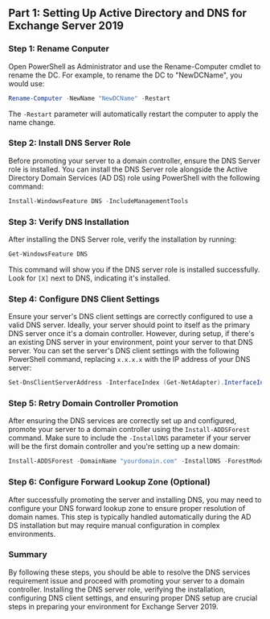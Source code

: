 ## Part 1: Setting Up Active Directory and DNS for Exchange Server 2019

### Step 1: Rename Conputer
Open PowerShell as Administrator and use the Rename-Computer cmdlet to rename the DC. For example, to rename the DC to "NewDCName", you would use:
```powershell
Rename-Computer -NewName "NewDCName" -Restart
```
The `-Restart` parameter will automatically restart the computer to apply the name change.

### Step 2: Install DNS Server Role

Before promoting your server to a domain controller, ensure the DNS Server role is installed. You can install the DNS Server role alongside the Active Directory Domain Services (AD DS) role using PowerShell with the following command:

```powershell
Install-WindowsFeature DNS -IncludeManagementTools
```

### Step 3: Verify DNS Installation

After installing the DNS Server role, verify the installation by running:

```powershell
Get-WindowsFeature DNS
```

This command will show you if the DNS server role is installed successfully. Look for `[X]` next to DNS, indicating it's installed.

### Step 4: Configure DNS Client Settings

Ensure your server's DNS client settings are correctly configured to use a valid DNS server. Ideally, your server should point to itself as the primary DNS server once it's a domain controller. However, during setup, if there's an existing DNS server in your environment, point your server to that DNS server. You can set the server's DNS client settings with the following PowerShell command, replacing `x.x.x.x` with the IP address of your DNS server:

```powershell
Set-DnsClientServerAddress -InterfaceIndex (Get-NetAdapter).InterfaceIndex -ServerAddresses ("x.x.x.x")
```

### Step 5: Retry Domain Controller Promotion

After ensuring the DNS services are correctly set up and configured, promote your server to a domain controller using the `Install-ADDSForest` command. Make sure to include the `-InstallDNS` parameter if your server will be the first domain controller and you're setting up a new domain:

```powershell
Install-ADDSForest -DomainName "yourdomain.com" -InstallDNS -ForestMode Win2012R2 -DomainMode Win2012R2 -DatabasePath "C:\Windows\NTDS" -SysvolPath "C:\Windows\SYSVOL" -LogPath "C:\Windows\NTDS" -NoRebootOnCompletion -Force
```

### Step 6: Configure Forward Lookup Zone (Optional)

After successfully promoting the server and installing DNS, you may need to configure your DNS forward lookup zone to ensure proper resolution of domain names. This step is typically handled automatically during the AD DS installation but may require manual configuration in complex environments.

### Summary

By following these steps, you should be able to resolve the DNS services requirement issue and proceed with promoting your server to a domain controller. Installing the DNS server role, verifying the installation, configuring DNS client settings, and ensuring proper DNS setup are crucial steps in preparing your environment for Exchange Server 2019.
